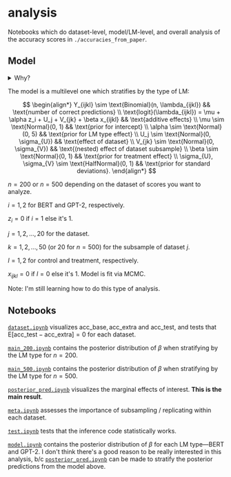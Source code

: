 # analysis

Notebooks which do dataset-level, model/LM-level, and overall analysis of the accuracy
scores in `./accuracies_from_paper`.


## Model

<details>
<summary>Why?</summary>

The model might be fancy-looking and fancily-estimated, according to the Overton window
of data analysis in ML. Here is justification for fanciness.

Reporting means is not enough, especially when studying few-shot learning. The two long
figures in [`main_200.ipynb`](./main_200.ipynb) and [`main_500.ipynb`](./main_500.ipynb)
demonstrate that there is considerable variance, despite pairing the accuracy
estimators. (One source of variance is intentionally introduced: the subsamples/splits.
The other source of variance is inherent: the added linear layer to perform
classification is initialized with random weights.) While these visualizations tell us
about how raw accuracy differences vary, they do not tell us how the mean accuracy
difference varies. We seek a neat answer to the core question: on our benchmark of 25
classification tasks, how much does the average performance differ between two modeling
techniques, and how much does this average difference vary?

One way to communicate the variance is to estimate the standard error of the mean
difference across classification tasks. But the standard error statistic can be
difficult to interpret ([Morey et al.,
2016](https://pubmed.ncbi.nlm.nih.gov/26450628/)). Furthermore, its computation is not
completely trivial due to the data's hierarchical dependency structure: each triple,
($\text{acc}\_\text{extra}, \text{acc}\_\text{test}, \text{acc}\_\text{base}$), is drawn
from (`train`, `test`), which is itself drawn from the given classification dataset.

This analysis does not aim to estimate standard errors. Instead, posterior distributions
will be estimated by fitting a hierarchical model, specified below.

</details>

The model is a multilevel one which stratifies by the type of LM:

$$
\begin{align*}
Y_{ijkl} \sim \text{Binomial}(n, \lambda_{ijkl}) && \text{number of correct predictions} \\
\text{logit}(\lambda_{ijkl}) = \mu + \alpha z_i + U_j + V_{jk} + \beta x_{ijkl} && \text{additive effects} \\
\mu \sim \text{Normal}(0, 1) && \text{prior for intercept} \\
\alpha \sim \text{Normal}(0, 5) && \text{prior for LM type effect} \\
U_j \sim \text{Normal}(0, \sigma_{U}) && \text{effect of dataset} \\
V_{jk} \sim \text{Normal}(0, \sigma_{V}) && \text{(nested) effect of dataset subsample} \\
\beta \sim \text{Normal}(0, 1) && \text{prior for treatment effect} \\
\sigma_{U}, \sigma_{V} \sim \text{HalfNormal}(0, 1) && \text{prior for standard deviations}.
\end{align*}
$$

$n = 200$ or $n = 500$ depending on the dataset of scores you want to analyze.

$i = 1, 2$ for BERT and GPT-2, respectively.

$z_i = 0$ if $i = 1$ else it's $1$.

$j = 1, 2, \dots, 20$ for the dataset.

$k = 1, 2, \dots, 50$ (or $20$ for $n = 500$) for the subsample of dataset $j$.

$l = 1, 2$ for control and treatment, respectively.

$x_{ijkl} = 0$ if $l = 0$ else it's $1$. Model is fit via MCMC.

Note: I'm still learning how to do this type of analysis.


## Notebooks

[`dataset.ipynb`](./dataset.ipynb) visualizes $\text{acc}\_\text{base},
\text{acc}\_\text{extra}$ and $\text{acc}\_\text{test}$, and tests that
$\text{E}[\text{acc}\_\text{test} - \text{acc}\_\text{extra}] = 0$ for each dataset.

[`main_200.ipynb`](./main_200.ipynb) contains the posterior distribution of $\beta$ when
stratifying by the LM type for $n = 200$.

[`main_500.ipynb`](./main_500.ipynb) contains the posterior distribution of $\beta$ when
stratifying by the LM type for $n = 500$.

[`posterior_pred.ipynb`](./posterior_pred.ipynb) visualizes the marginal effects of
interest. **This is the main result**.

[`meta.ipynb`](./meta.ipynb) assesses the importance of subsampling / replicating within
each dataset.

[`test.ipynb`](./test.ipynb) tests that the inference code statistically works.

[`model.ipynb`](./model.ipynb) contains the posterior distribution of $\beta$ for each
LM type—BERT and GPT-2. I don't think there's a good reason to be really interested in
this analysis, b/c [`posterior_pred.ipynb`](./posterior_pred.ipynb) can be made to
stratify the posterior predictions from the model above.
